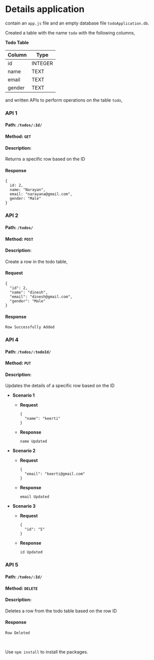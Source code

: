 # Details application 
contain an `app.js` file and an empty database file `todoApplication.db`.

Created a table with the name `todo` with the following columns,

**Todo Table**

| Column   | Type    |
| -------- | ------- |
| id       | INTEGER |
| name     | TEXT    |
| email    | TEXT    |
| gender   | TEXT    |

and written APIs to perform operations on the table `todo`,




### API 1

#### Path: `/todos/:Id/`

#### Method: `GET`

#### Description:

Returns a specific row based on the  ID

#### Response

```
{
  id: 2,
  name: "Narayan",
  email: "narayana@gmail.com",
  gender: "Male"
}
```

### API 2

#### Path: `/todos/`

#### Method: `POST`

#### Description:

Create a row in the todo table,

#### Request

```
{
  "id": 2,
  "name": "dinesh",
  "email": "dinesh@gmail.com",
  "gender": "Male"
}
```

#### Response

```
Row Successfully Added
```

### API 4

#### Path: `/todos/:todoId/`

#### Method: `PUT`

#### Description:

Updates the details of a specific row based on the ID

- **Scenario 1**

  - **Request**
    ```
    {
      "name": "keerti"
    }
    ```
  - **Response**

    ```
    name Updated
    ```

- **Scenario 2**

  - **Request**
    ```
    {
      "email": "keerti@gmail.com"
    }
    ```
  - **Response**

    ```
    email Updated
    ```

- **Scenario 3**

  - **Request**
    ```
    {
      "id": "5"
    }
    ```
  - **Response**

    ```
    id Updated
    ```

### API 5

#### Path: `/todos/:Id/`

#### Method: `DELETE`

#### Description:

Deletes a row from the todo table based on the row ID

#### Response

```
Row Deleted
```

<br/>

Use `npm install` to install the packages.

